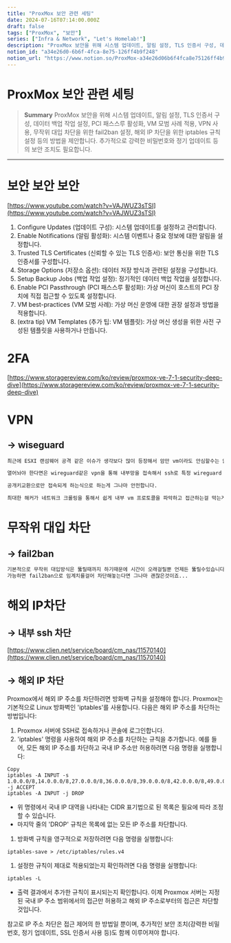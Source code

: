 ```yaml
---
title: "ProxMox 보안 관련 세팅"
date: 2024-07-16T07:14:00.000Z
draft: false
tags: ["ProxMox", "보안"]
series: ["Infra & Network", "Let's Homelab!"]
description: "ProxMox 보안을 위해 시스템 업데이트, 알림 설정, TLS 인증서 구성, 데이터 백업 작업 설정, PCI 패스스루 활성화, VM 모범 사례 적용, VPN 사용, 무작위 대입 차단을 위한 fail2ban 설정, 해외 IP 차단을 위한 iptables 규칙 설정 등의 방법을 제안합니다. 추가적으로 강력한 비밀번호와 정기 업데이트 등의 보안 조치도 필요합니다."
notion_id: "a34e26d0-6b6f-4fca-8e75-126ff4b9f248"
notion_url: "https://www.notion.so/ProxMox-a34e26d06b6f4fca8e75126ff4b9f248"
---
```


# ProxMox 보안 관련 세팅

> **Summary**
> ProxMox 보안을 위해 시스템 업데이트, 알림 설정, TLS 인증서 구성, 데이터 백업 작업 설정, PCI 패스스루 활성화, VM 모범 사례 적용, VPN 사용, 무작위 대입 차단을 위한 fail2ban 설정, 해외 IP 차단을 위한 iptables 규칙 설정 등의 방법을 제안합니다. 추가적으로 강력한 비밀번호와 정기 업데이트 등의 보안 조치도 필요합니다.

---

# 보안 보안 보안

[https://www.youtube.com/watch?v=VAJWUZ3sTSI](https://www.youtube.com/watch?v=VAJWUZ3sTSI)

1. Configure Updates (업데이트 구성): 시스템 업데이트를 설정하고 관리합니다.
1. Enable Notifications (알림 활성화): 시스템 이벤트나 중요 정보에 대한 알림을 설정합니다.
1. Trusted TLS Certificates (신뢰할 수 있는 TLS 인증서): 보안 통신을 위한 TLS 인증서를 구성합니다.
1. Storage Options (저장소 옵션): 데이터 저장 방식과 관련된 설정을 구성합니다.
1. Setup Backup Jobs (백업 작업 설정): 정기적인 데이터 백업 작업을 설정합니다.
1. Enable PCI Passthrough (PCI 패스스루 활성화): 가상 머신이 호스트의 PCI 장치에 직접 접근할 수 있도록 설정합니다.
1. VM best-practices (VM 모범 사례): 가상 머신 운영에 대한 권장 설정과 방법을 적용합니다.
1. (extra tip) VM Templates (추가 팁: VM 템플릿): 가상 머신 생성을 위한 사전 구성된 템플릿을 사용하거나 만듭니다.
# **2FA**

[https://www.storagereview.com/ko/review/proxmox-ve-7-1-security-deep-dive](https://www.storagereview.com/ko/review/proxmox-ve-7-1-security-deep-dive)

# VPN

## → wiseguard

```latex
최근에 ESXI 랜섬웨어 공격 같은 이슈가 생각보다 많이 등장해서 암만 vm이라도 안심할수는 없죠.

열어놔야 한다면은 wireguard같은 vpn을 통해 내부망을 접속해서 ssh로 특정 wireguard ip만 접속하게 제한하고

공개키교환으로만 접속되게 하는식으로 하는게 그나마 안전합니다.

최대한 해커가 네트워크 크롤링을 통해서 쉽게 내부 vm 프로토콜을 파악하고 접근하는걸 막는게 좋아요
```

# 무작위 대입 차단

## → fail2ban

```latex
기본적으로 무작위 대입방식은 뚫릴때까지 하기때문에 시간이 오래걸릴뿐 언제든 뚫릴수있습니다 
가능하면 fail2ban으로 임계치를걸어 차단해놓는다면 그나마 괜찮은것이죠...
```

# 해외 IP차단

## → 내부 ssh 차단

[https://www.clien.net/service/board/cm_nas/11570140](https://www.clien.net/service/board/cm_nas/11570140)

## → 해외 IP 차단

Proxmox에서 해외 IP 주소를 차단하려면 방화벽 규칙을 설정해야 합니다. Proxmox는 기본적으로 Linux 방화벽인 'iptables'를 사용합니다. 다음은 해외 IP 주소를 차단하는 방법입니다:

1. Proxmox 서버에 SSH로 접속하거나 콘솔에 로그인합니다.
1. 'iptables' 명령을 사용하여 해외 IP 주소를 차단하는 규칙을 추가합니다. 예를 들어, 모든 해외 IP 주소를 차단하고 국내 IP 주소만 허용하려면 다음 명령을 실행합니다:
```plain text
Copy
iptables -A INPUT -s 1.0.0.0/8,14.0.0.0/8,27.0.0.0/8,36.0.0.0/8,39.0.0.0/8,42.0.0.0/8,49.0.0.0/8,58.0.0.0/8,59.0.0.0/8,60.0.0.0/8,61.0.0.0/8,110.0.0.0/8,111.0.0.0/8,112.0.0.0/8,113.0.0.0/8,114.0.0.0/8,115.0.0.0/8,116.0.0.0/8,117.0.0.0/8,118.0.0.0/8,119.0.0.0/8,120.0.0.0/8,121.0.0.0/8,122.0.0.0/8,123.0.0.0/8,124.0.0.0/8,125.0.0.0/8,126.0.0.0/8,175.0.0.0/8,180.0.0.0/8,183.0.0.0/8,202.0.0.0/8,203.0.0.0/8,210.0.0.0/8,211.0.0.0/8,218.0.0.0/8,219.0.0.0/8,220.0.0.0/8,221.0.0.0/8,222.0.0.0/8,223.0.0.0/8 -j ACCEPT
iptables -A INPUT -j DROP

```

  - 위 명령에서 국내 IP 대역을 나타내는 CIDR 표기법으로 된 목록은 필요에 따라 조정할 수 있습니다.
  - 마지막 줄의 'DROP' 규칙은 목록에 없는 모든 IP 주소를 차단합니다.
1. 방화벽 규칙을 영구적으로 저장하려면 다음 명령을 실행합니다:
```plain text
iptables-save > /etc/iptables/rules.v4
```

1. 설정한 규칙이 제대로 적용되었는지 확인하려면 다음 명령을 실행합니다:
```plain text
iptables -L
```

  - 출력 결과에서 추가한 규칙이 표시되는지 확인합니다.
이제 Proxmox 서버는 지정된 국내 IP 주소 범위에서의 접근만 허용하고 해외 IP 주소로부터의 접근은 차단할 것입니다.

참고로 IP 주소 차단은 접근 제어의 한 방법일 뿐이며, 추가적인 보안 조치(강력한 비밀번호, 정기 업데이트, SSL 인증서 사용 등)도 함께 이루어져야 합니다.

